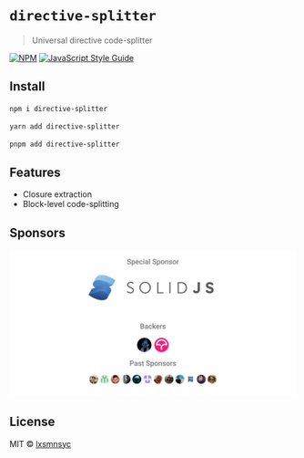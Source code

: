 # `directive-splitter`

> Universal directive code-splitter

[![NPM](https://img.shields.io/npm/v/directive-splitter.svg)](https://www.npmjs.com/package/directive-splitter) [![JavaScript Style Guide](https://badgen.net/badge/code%20style/airbnb/ff5a5f?icon=airbnb)](https://github.com/airbnb/javascript)

## Install

```bash
npm i directive-splitter
```

```bash
yarn add directive-splitter
```

```bash
pnpm add directive-splitter
```

## Features

- Closure extraction
- Block-level code-splitting

## Sponsors

![Sponsors](https://github.com/lxsmnsyc/sponsors/blob/main/sponsors.svg?raw=true)

## License

MIT © [lxsmnsyc](https://github.com/lxsmnsyc)
